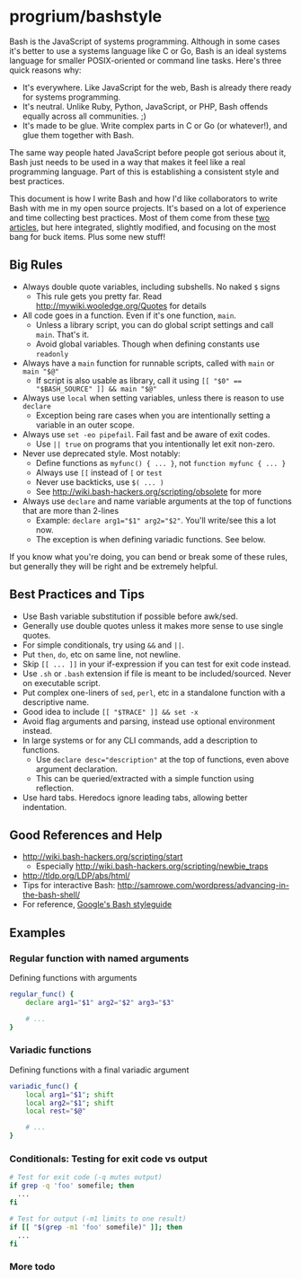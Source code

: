 # progrium/bashstyle

Bash is the JavaScript of systems programming. Although in some cases it's better to use a systems language like C or Go, Bash is an ideal systems language for smaller POSIX-oriented or command line tasks. Here's three quick reasons why:

 * It's everywhere. Like JavaScript for the web, Bash is already there ready for systems programming.
 * It's neutral. Unlike Ruby, Python, JavaScript, or PHP, Bash offends equally across all communities. ;)
 * It's made to be glue. Write complex parts in C or Go (or whatever!), and glue them together with Bash.

The same way people hated JavaScript before people got serious about it, Bash just needs to be used in a way that makes it feel like a real programming language. Part of this is establishing a consistent style and best practices.

This document is how I write Bash and how I'd like collaborators to write Bash with me in my open source projects. It's based on a lot of experience and time collecting best practices. Most of them come from these [two](http://wiki.bash-hackers.org/scripting/obsolete) [articles](http://www.kfirlavi.com/blog/2012/11/14/defensive-bash-programming/), but here integrated, slightly modified, and focusing on the most bang for buck items. Plus some new stuff!

## Big Rules

 * Always double quote variables, including subshells. No naked `$` signs
   * This rule gets you pretty far. Read http://mywiki.wooledge.org/Quotes for details
 * All code goes in a function. Even if it's one function, `main`. 
   * Unless a library script, you can do global script settings and call `main`. That's it.
   * Avoid global variables. Though when defining constants use `readonly`
 * Always have a `main` function for runnable scripts, called with `main` or `main "$@"`
   * If script is also usable as library, call it using `[[ "$0" == "$BASH_SOURCE" ]] && main "$@"`
 * Always use `local` when setting variables, unless there is reason to use `declare`
   * Exception being rare cases when you are intentionally setting a variable in an outer scope.
 * Always use `set -eo pipefail`. Fail fast and be aware of exit codes. 
   * Use `|| true` on programs that you intentionally let exit non-zero.
 * Never use deprecated style. Most notably:
   * Define functions as `myfunc() { ... }`, not `function myfunc { ... }`
   * Always use `[[` instead of `[` or `test`
   * Never use backticks, use `$( ... )`
   * See http://wiki.bash-hackers.org/scripting/obsolete for more
 * Always use `declare` and name variable arguments at the top of functions that are more than 2-lines
   * Example: `declare arg1="$1" arg2="$2"`. You'll write/see this a lot now.
   * The exception is when defining variadic functions. See below.

If you know what you're doing, you can bend or break some of these rules, but generally they will be right and be extremely helpful.

## Best Practices and Tips

 * Use Bash variable substitution if possible before awk/sed.
 * Generally use double quotes unless it makes more sense to use single quotes.
 * For simple conditionals, try using `&&` and `||`.
 * Put `then`, `do`, etc on same line, not newline.
 * Skip `[[ ... ]]` in your if-expression if you can test for exit code instead.
 * Use `.sh` or `.bash` extension if file is meant to be included/sourced. Never on executable script.
 * Put complex one-liners of `sed`, `perl`, etc in a standalone function with a descriptive name.
 * Good idea to include `[[ "$TRACE" ]] && set -x`
 * Avoid flag arguments and parsing, instead use optional environment instead.
 * In large systems or for any CLI commands, add a description to functions.
   * Use `declare desc="description"` at the top of functions, even above argument declaration.
   * This can be queried/extracted with a simple function using reflection.
 * Use hard tabs. Heredocs ignore leading tabs, allowing better indentation.
 
## Good References and Help

 * http://wiki.bash-hackers.org/scripting/start
   * Especially http://wiki.bash-hackers.org/scripting/newbie_traps
 * http://tldp.org/LDP/abs/html/
 * Tips for interactive Bash: http://samrowe.com/wordpress/advancing-in-the-bash-shell/
 * For reference, [Google's Bash styleguide](http://google-styleguide.googlecode.com/svn/trunk/shell.xml)

## Examples

### Regular function with named arguments
Defining functions with arguments
```bash
regular_func() {
	declare arg1="$1" arg2="$2" arg3="$3"

	# ...
}
```

### Variadic functions
Defining functions with a final variadic argument
```bash
variadic_func() {
	local arg1="$1"; shift
	local arg2="$1"; shift
	local rest="$@"

	# ...
}
```

### Conditionals: Testing for exit code vs output

```bash
# Test for exit code (-q mutes output)
if grep -q 'foo' somefile; then
  ...
fi

# Test for output (-m1 limits to one result)
if [[ "$(grep -m1 'foo' somefile)" ]]; then
  ...
fi
```

### More todo
